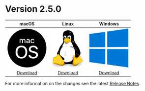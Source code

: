 # Version 2.5.0

| macOS | Linux | Windows |
| :---------: | :---------: | :---------: |
| [![](assets/macos.png)](downloads/current/metadata.zip) | [![](assets/linux.png)](downloads/current/metadata.zip) | [![](assets/windows.png)](downloads/current/metadata.zip) |
| [Download](downloads/current/metadata.zip) | [Download](downloads/current/metadata.zip) | [Download](downloads/current/metadata.zip)|

For more information on the changes see the latest [Release Notes](release-notes/current/release_notes.html).